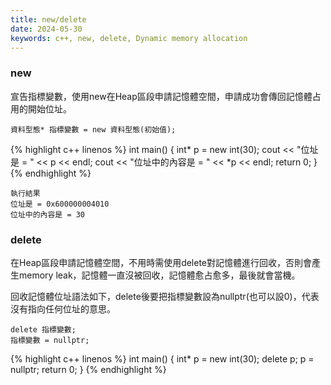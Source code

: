 ```yaml
---
title: new/delete
date: 2024-05-30
keywords: c++, new, delete, Dynamic memory allocation
---
```


### new

宣告指標變數，使用new在Heap區段申請記憶體空間，申請成功會傳回記憶體占用的開始位址。

```
資料型態* 指標變數 = new 資料型態(初始值);
```
{% highlight c++ linenos %}
int main() {
  int* p = new int(30);
  cout << "位址是 = " << p << endl;
  cout << "位址中的內容是 = " << *p << endl;
  return 0;
}
{% endhighlight %}

```
執行結果
位址是 = 0x600000004010
位址中的內容是 = 30
```

### delete
在Heap區段申請記憶體空間，不用時需使用delete對記憶體進行回收，否則會產生memory leak，記憶體一直沒被回收，記憶體愈占愈多，最後就會當機。

回收記憶體位址語法如下，delete後要把指標變數設為nullptr(也可以設0)，代表沒有指向任何位址的意思。

```
delete 指標變數;
指標變數 = nullptr;
```

{% highlight c++ linenos %}
int main() {
  int* p = new int(30);
  delete p;
  p = nullptr;
  return 0;
}
{% endhighlight %}